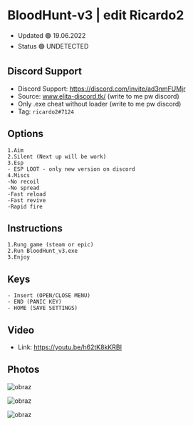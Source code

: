 # BloodHunt-v3 | edit Ricardo2

- Updated 🟢 19.06.2022
- Status 🟢 UNDETECTED

## Discord Support 

- Discord Support: https://discord.com/invite/ad3nmFUMjr
- Source: www.elita-discord.tk/ (write to me pw discord)
- Only .exe cheat without loader (write to me pw discord)
- Tag: `ricardo2#7124`

## Options
```
1.Aim
2.Silent (Next up will be work)
3.Esp
- ESP LOOT - only new version on discord
4.Miscs
-No recoil
-No spread
-Fast reload
-Fast revive
-Rapid fire

```

## Instructions
```
1.Rung game (steam or epic)
2.Run BloodHunt_v3.exe
3.Enjoy 
```

## Keys
```
- Insert (OPEN/CLOSE MENU) 
- END (PANIC KEY)
- HOME (SAVE SETTINGS)
```

## Video

- Link: https://youtu.be/h62tK8kKRBI

## Photos

![obraz](https://user-images.githubusercontent.com/39122430/174501617-5341cb2d-cfa7-42db-a07a-4ab2a35b88c4.png)

![obraz](https://user-images.githubusercontent.com/39122430/174498754-eefac94d-ab5e-494f-8ab5-67a6beb90e01.png)

![obraz](https://user-images.githubusercontent.com/39122430/174461294-1446013b-da9b-4398-9257-0661fb1045fc.png)
